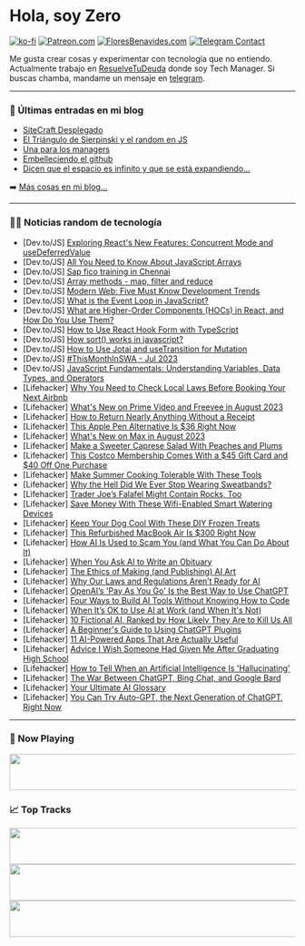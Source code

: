 # Hola, soy Zero

[![ko-fi](https://ko-fi.com/img/githubbutton_sm.svg)](https://ko-fi.com/J3J4N0LUK)
[![Patreon.com](https://img.shields.io/endpoint.svg?url=https%3A%2F%2Fshieldsio-patreon.vercel.app%2Fapi%3Fusername%3Dzerodragon%26type%3Dpatrons&style=for-the-badge)](https://patreon.com/zerodragon)
[![FloresBenavides.com](https://img.shields.io/website?down_message=oops&label=MiBlog&style=for-the-badge&up_message=online&url=https%3A%2F%2Ffloresbenavides.com)](https://floresbenavides.com)
[![Telegram Contact](https://img.shields.io/badge/escr%C3%ADbeme-ZeroDragon-%2326A5E4?style=for-the-badge&logo=telegram)](https://t.me/zerodragon)

Me gusta crear cosas y experimentar con tecnología que no entiendo.
Actualmente trabajo en [ResuelveTuDeuda](http://github.com/resuelve) donde soy Tech Manager.
Si buscas chamba, mandame un mensaje en [telegram](https://t.me/zerodragon).

---

### 📕 Últimas entradas en mi blog
<!-- BLOG-POST-LIST:START -->
- [SiteCraft Desplegado](https://floresbenavides.com/sitecraft-desplegado/)
- [El Triángulo de Sierpinski y el random en JS](https://floresbenavides.com/el-triangulo-de-sierpinski-y-el-random-en-js/)
- [Una para los managers](https://floresbenavides.com/una-para-los-managers/)
- [Embelleciendo el github](https://floresbenavides.com/embelleciendo-el-github/)
- [Dicen que el espacio es infinito y que se está expandiendo…](https://floresbenavides.com/dicen-que-el-espacio-es-infinito-y-que-se-esta-expandiendo/)
<!-- BLOG-POST-LIST:END -->

➡️ [Más cosas en mi blog...](https://floresbenavides.com)

---

### 👨‍💻 Noticias random de tecnología
<!-- TECH-POSTS:START -->
- [Dev.to/JS] [Exploring React&#39;s New Features: Concurrent Mode and useDeferredValue](https://dev.to/yanagisawahidetoshi/exploring-reacts-new-features-concurrent-mode-and-usedeferredvalue-574i)
- [Dev.to/JS] [All You Need to Know About JavaScript Arrays](https://dev.to/devshefali/all-you-need-to-know-about-javascript-arrays-9m3)
- [Dev.to/JS] [Sap fico training in Chennai](https://dev.to/rajkiran1651/sap-fico-training-in-chennai-bl9)
- [Dev.to/JS] [Array methods - map, filter and reduce](https://dev.to/pardeepr08/array-methods-map-filter-and-reduce-3i45)
- [Dev.to/JS] [Modern Web: Five Must Know Development Trends](https://dev.to/stonediggity/modern-web-five-must-know-development-trends-36md)
- [Dev.to/JS] [What is the Event Loop in JavaScript?](https://dev.to/mikenjuki/what-is-the-event-loop-in-javascript-1k30)
- [Dev.to/JS] [What are Higher-Order Components &lpar;HOCs&rpar; in React, and How Do You Use Them?](https://dev.to/msubhro_mukherjee/what-are-higher-order-components-hocs-in-react-and-how-do-you-use-them-2fcc)
- [Dev.to/JS] [How to Use React Hook Form with TypeScript](https://dev.to/mohammadfaisal/how-to-use-react-hook-form-with-typescript-3cga)
- [Dev.to/JS] [How sort&lpar;&rpar; works in javascript?](https://dev.to/kumarkalyan/how-sort-works-in-javascript-epk)
- [Dev.to/JS] [How to Use Jotai and useTransition for Mutation](https://dev.to/dai_shi/how-to-use-jotai-and-usetransition-for-mutation-37gd)
- [Dev.to/JS] [#ThisMonthInSWA - Jul 2023](https://dev.to/azure/thismonthinswa-jul-2023-348h)
- [Dev.to/JS] [JavaScript Fundamentals: Understanding Variables, Data Types, and Operators](https://dev.to/iamcymentho/mastering-javascript-understanding-variables-data-types-and-operators-56k0)
- [Lifehacker] [Why You Need to Check Local Laws Before Booking Your Next Airbnb](https://lifehacker.com/check-local-laws-before-booking-your-summer-airbnb-1833300051)
- [Lifehacker] [What&#39;s New on Prime Video and Freevee in August 2023](https://lifehacker.com/whats-new-on-prime-video-and-freevee-in-august-2023-1850693204)
- [Lifehacker] [How to Return Nearly Anything Without a Receipt](https://lifehacker.com/how-to-return-nearly-anything-without-a-receipt-5853626)
- [Lifehacker] [This Apple Pen Alternative Is $36 Right Now](https://lifehacker.com/this-apple-pen-alternative-is-36-right-now-1850676180)
- [Lifehacker] [What&#39;s New on Max in August 2023](https://lifehacker.com/whats-new-on-max-in-august-2023-1850692913)
- [Lifehacker] [Make a Sweeter Caprese Salad With Peaches and Plums](https://lifehacker.com/use-stone-fruits-to-make-this-caprese-salad-1828631119)
- [Lifehacker] [This Costco Membership Comes With a $45 Gift Card and $40 Off One Purchase](https://lifehacker.com/this-costco-membership-comes-with-a-45-gift-card-and-1850692844)
- [Lifehacker] [Make Summer Cooking Tolerable With These Tools](https://lifehacker.com/make-summer-cooking-tolerable-with-these-tools-1850690788)
- [Lifehacker] [Why the Hell Did We Ever Stop Wearing Sweatbands?](https://lifehacker.com/why-the-hell-did-we-ever-stop-wearing-sweatbands-1848156420)
- [Lifehacker] [Trader Joe’s Falafel Might Contain Rocks, Too](https://lifehacker.com/trader-joe-s-falafel-might-contain-rocks-too-1850692151)
- [Lifehacker] [Save Money With These Wifi-Enabled Smart Watering Devices](https://lifehacker.com/save-money-with-these-wifi-enabled-smart-watering-devic-1850690739)
- [Lifehacker] [Keep Your Dog Cool With These DIY Frozen Treats](https://lifehacker.com/these-diy-frozen-treats-keep-your-dog-cool-when-its-hot-1725159956)
- [Lifehacker] [This Refurbished MacBook Air Is $300 Right Now](https://lifehacker.com/this-refurbished-macbook-air-is-300-right-now-1850676276)
- [Lifehacker] [How AI Is Used to Scam You &lpar;and What You Can Do About It&rpar;](https://lifehacker.com/how-ai-is-used-to-scam-you-and-what-you-can-do-about-i-1850688732)
- [Lifehacker] [When You Ask AI to Write an Obituary](https://lifehacker.com/when-you-ask-ai-to-write-an-obituary-1850502065)
- [Lifehacker] [The Ethics of Making &lpar;and Publishing&rpar; AI Art](https://lifehacker.com/the-ethics-of-making-and-publishing-ai-art-1850688734)
- [Lifehacker] [Why Our Laws and Regulations Aren’t Ready for AI](https://lifehacker.com/why-our-laws-and-regulations-aren-t-ready-for-ai-1850671379)
- [Lifehacker] [OpenAI’s &#39;Pay As You Go&#39; Is the Best Way to Use ChatGPT](https://lifehacker.com/openai-s-pay-as-you-go-is-the-best-way-to-use-chatgpt-1850318349)
- [Lifehacker] [Four Ways to Build AI Tools Without Knowing How to Code](https://lifehacker.com/the-best-ways-to-build-ai-tools-without-knowing-how-to-1850535556)
- [Lifehacker] [When It’s OK to Use AI at Work &lpar;and When It&#39;s Not&rpar;](https://lifehacker.com/when-it-s-ok-to-use-ai-at-work-and-when-its-not-1850683978)
- [Lifehacker] [10 Fictional AI, Ranked by How Likely They Are to Kill Us All](https://lifehacker.com/10-fictional-ai-ranked-by-how-likely-they-are-to-kill-1850368045)
- [Lifehacker] [A Beginner&#39;s Guide to Using ChatGPT Plugins](https://lifehacker.com/a-beginners-guide-to-using-chatgpt-plugins-1850578719)
- [Lifehacker] [11 AI-Powered Apps That Are Actually Useful](https://lifehacker.com/11-ai-powered-apps-that-are-actually-useful-1850653084)
- [Lifehacker] [Advice I Wish Someone Had Given Me After Graduating High School](https://lifehacker.com/advice-i-wish-someone-had-given-me-after-graduating-hig-1573178134)
- [Lifehacker] [How to Tell When an Artificial Intelligence Is &#39;Hallucinating&#39;](https://lifehacker.com/how-to-tell-when-an-artificial-intelligence-is-hallucin-1850280001)
- [Lifehacker] [The War Between ChatGPT, Bing Chat, and Google Bard](https://lifehacker.com/the-war-between-chatgpt-bing-chat-and-google-bard-1850575579)
- [Lifehacker] [Your Ultimate AI Glossary](https://lifehacker.com/your-ultimate-ai-glossary-1850575803)
- [Lifehacker] [You Can Try Auto-GPT, the Next Generation of ChatGPT, Right Now](https://lifehacker.com/you-can-try-auto-gpt-the-next-generation-of-chatgpt-r-1850343691)<!-- TECH-POSTS:END -->

---

### 🎵 Now Playing
<a href="https://spotify-now-playing-dun.vercel.app/now-playing?open"><img src="https://spotify-now-playing-dun.vercel.app/now-playing" width="540" height="64"></a>

### 📈 Top Tracks
<a href="https://spotify-now-playing-dun.vercel.app/top-tracks?i=1&open"><img src="https://spotify-now-playing-dun.vercel.app/top-tracks?i=1" width="540" height="64"></a>
<a href="https://spotify-now-playing-dun.vercel.app/top-tracks?i=2&open"><img src="https://spotify-now-playing-dun.vercel.app/top-tracks?i=2" width="540" height="64"></a>
<a href="https://spotify-now-playing-dun.vercel.app/top-tracks?i=3&open"><img src="https://spotify-now-playing-dun.vercel.app/top-tracks?i=3" width="540" height="64"></a>
